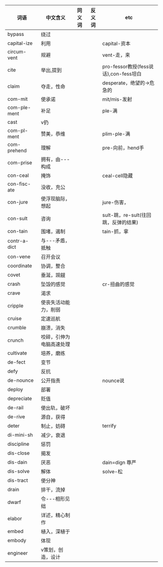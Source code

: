 
| 词语         | 中文含义                 | 同义词 | 反义词 | etc                                   |
|--------------|--------------------------|--------|--------|---------------------------------------|
| bypass       | 绕过                     |        |        |
| capital-ize  | 利用                     |        |        | capital-资本                          |
| circum-vent  | 规避                     |        |        | vent-走，来                           |
| cite         | 举出,提到                |        |        | pro-fessor教授(fess说话),con-fess坦白 |
| claim        | 夺走，性命               |        |        | desperate，绝望的->危急的             |
| com-mit      | 使承诺                   |        |        | mit/mis-发射                          |
| com-ple-ment | 补足                     |        |        | ple-满                                |
| cast         | v扔                      |
| com-pl-ment  | 赞美，恭维               |        |        | plim-ple-满                           |
| com-prehend  | 理解                     |        |        | pre-向前，hend手                      |
| com-prise    | 拥有，由---构成          |        |        |                                       |
| con-ceal     | 掩饰                     |        |        | ceal-cell隐藏                         |
| con-fisc-ate | 没收，充公               |
| con-jure     | 使浮现脑际，想起         |        |        | jure-伤害，                           |
| con-sult     | 咨询                     |        |        | sult-跳，re-sult(往回跳，反弹的结果)  |
| con-tain     | 围堵，遏制               |        |        | tain-抓，拿                           |
| contr-a-dict | 与---矛盾，抵触          |
| con-vene     | 召开会议                 |
| coordinate   | 协调，整合               |
| covet        | 垂涎，觊觎               |        |        |
| crash        | 坠毁的感觉               |        |        | cr-扭曲的感觉                         |
| crave        | 渴求                     |
| cripple      | 使丧失活动能力，削弱     |
| cruise       | 定速巡航                 |        |        |
| crumble      | 崩溃，消失               |        |        |
| crunch       | 咬碎，引伸为电脑高速处理 |
| cultivate    | 培养，磨练               |
| de-fect      | 变节                     |
| defy         | 反抗                     |
| de-nounce    | 公开指责                 |        |        | nounce说                              |
| deploy       | 部署                     |
| depreciate   | 贬值                     |
| de-rail      | 使出轨，破坏             |
| de-rive      | 源自，获得               |
| deter        | 制止，妨碍               |        |        | terrify                               |
| di-mini-sh   | 减少，衰退               |
| discipline   | 惩罚                     |
| dis-close    | 揭发                     |
| dis-dain     | 厌恶                     |        |        | dain=dign 尊严                        |
| dis-solve    | 解体                     |        |        | solve-松                              |
| dis-tract    | 使分神                   |
| drain        | 排干，流掉               |
| dwarf        | 令---相形见绌            |        |        |
| elabor       | 详述，精心制作           |
| embed        | 植入，深植于             |
| embody       | 体现                     |
| engineer     | v策划，创造，设计        |

